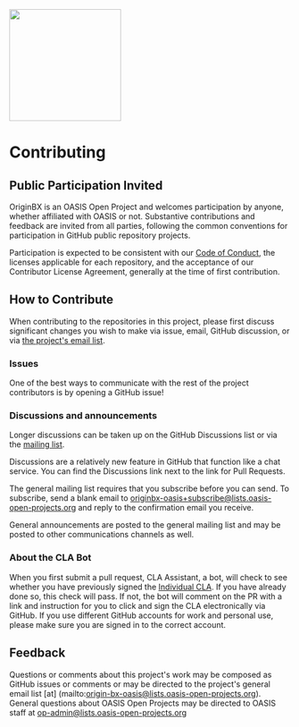 <img src="artwork/OriginBX_OASIS_logo_blk_1.png" width="200">

# Contributing

## Public Participation Invited

OriginBX is an OASIS Open Project and welcomes participation by anyone, whether affiliated with OASIS or not. Substantive contributions and feedback are invited from all parties, following the common conventions for participation in GitHub public repository projects.

Participation is expected to be consistent with our [Code of Conduct](./CODE-OF-CONDUCT.md), the licenses applicable for each repository, and the acceptance of our Contributor License Agreement, generally at the time of first contribution.

## How to Contribute

When contributing to the repositories in this project, please first discuss significant changes you wish to make via issue, email, GitHub discussion, or via [the project's email list](https://lists.oasis-open-projects.org/g/originbx-oasis/).

### Issues

One of the best ways to communicate with the rest of the project contributors is by opening a GitHub issue!

### Discussions and announcements

Longer discussions can be taken up on the GitHub Discussions list or via the [mailing list](mailto:originbx-oasis@lists.oasis-open-projects.org).

Discussions are a relatively new feature in GitHub that function like a chat service. You can find the Discussions link next to the link for Pull Requests.

The general mailing list requires that you subscribe before you can send. To subscribe, send a blank email to originbx-oasis+subscribe@lists.oasis-open-projects.org and 
reply to the confirmation email you receive. 

General announcements are posted to the general mailing list and may be posted to other communications channels as well.

<!-- ### Chat [optional] - update when project sets up Teams

The [project name] community uses Slack for ad hoc discussion. If you wish to join the channel, use [this invite](url to the join link). -->

### About the CLA Bot

When you first submit a pull request, CLA Assistant, a bot, will check to see whether you have previously signed the [Individual CLA](https://github.com/oasis-open-projects/documentation/blob/master/policy/clas-and-special-covenant.md). If you have already done so, this check will pass. If not, the bot will comment on the PR with a link and instruction for you to click and sign the CLA electronically via GitHub. If you use different GitHub accounts for work and personal use, please make sure you are signed in to the correct account.

## Feedback

Questions or comments about this project's work may be composed as GitHub issues or comments or may be directed to the project's general email list [at] (mailto:origin-bx-oasis@lists.oasis-open-projects.org). General questions about OASIS Open Projects may be directed to OASIS staff at op-admin@lists.oasis-open-projects.org
